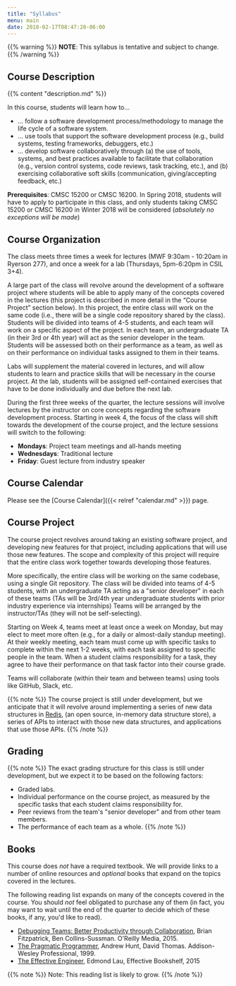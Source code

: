 ```yaml
---
title: "Syllabus"
menu: main
date: 2018-02-17T08:47:20-06:00
---
```


{{% warning %}}
**NOTE**: This syllabus is tentative and subject to change.
{{% /warning %}}


Course Description
------------------

{{% content "description.md" %}}

In this course, students will learn how to...

* ... follow a software development process/methodology to manage the life cycle of a software system.
* ... use tools that support the software development process (e.g., build systems, testing frameworks, debuggers, etc.)
* ... develop software collaboratively through (a) the use of tools, systems, and best practices available to facilitate that collaboration (e.g., version control systems, code reviews, task tracking, etc.), and (b) exercising collaborative soft skills (communication, giving/accepting feedback, etc.) 

**Prerequisites**: CMSC 15200 or CMSC 16200. In Spring 2018, students will have to apply to participate in this class, and only students taking CMSC 15200 or CMSC 16200 in Winter 2018 will be considered (*absolutely no exceptions will be made*)


Course Organization
-------------------

The class meets three times a week for lectures (MWF 9:30am - 10:20am in Ryerson 277), and once a week for a lab (Thursdays, 5pm-6:20pm in CSIL 3+4).

A large part of the class will revolve around the development of a software project where students will be able to apply many of the concepts covered in the lectures (this project is described in more detail in the “Course Project” section below). In this project, the entire class will work on the same code (i.e., there will be a single code repository shared by the class). Students will be divided into teams of 4-5 students, and each team will work on a specific aspect of the project. In each team, an undergraduate TA (in their 3rd or 4th year) will act as the senior developer in the team. Students will be assessed both on their performance as a team, as well as on their performance on individual tasks assigned to them in their teams.

Labs will supplement the material covered in lectures, and will allow students to learn and practice skills that will be necessary in the course project. At the lab, students will be assigned self-contained exercises that have to be done individually and due before the next lab.

During the first three weeks of the quarter, the lecture sessions will involve lectures by the instructor on core concepts regarding the software development process. Starting in week 4, the focus of the class will shift towards the development of the course project, and the lecture sessions will switch to the following:

* **Mondays**: Project team meetings and all-hands meeting
* **Wednesdays**: Traditional lecture
* **Friday**: Guest lecture from industry speaker


Course Calendar
---------------

Please see the [Course Calendar]({{< relref "calendar.md" >}}) page.


Course Project
--------------

The course project revolves around taking an existing software project, and developing new features for that project, including applications that will use those new features. The scope and complexity of this project will require that the entire class work together towards developing those features. 

More specifically, the entire class will be working on the same codebase, using a single Git repository. The class will be divided into teams of 4-5 students, with an undergraduate TA acting as a "senior developer" in each of these teams (TAs will be 3rd/4th year undergraduate students with prior industry experience via internships) Teams will be arranged by the instructor/TAs (they will not be self-selecting).

Starting on Week 4, teams meet at least once a week on Monday, but may elect to meet more often (e.g., for a daily or almost-daily standup meeting). At their weekly meeting, each team must come up with specific tasks to complete within the next 1-2 weeks, with each task assigned to specific people in the team. When a student claims responsibility for a task, they agree to have their performance on that task factor into their course grade. 

Teams will collaborate (within their team and between teams) using tools like GitHub, Slack, etc.

{{% note %}}
The course project is still under development, but we anticipate that it will revolve around implementing a series of new data structures in [Redis](https://redis.io/), (an open source, in-memory data structure store), a series of APIs to interact with those new data structures, and applications that use those APIs.
{{% /note %}}


Grading
-------

{{% note %}}
The exact grading structure for this class is still under development, but we expect it to be based on the following factors:

- Graded labs.
- Individual performance on the course project, as measured by the specific tasks that each student claims responsibility for.
- Peer reviews from the team's "senior developer" and from other team members.
- The performance of each team as a whole.
{{% /note %}}

Books
-----

This course does *not* have a required textbook. We will provide links to a number of online resources and *optional* books that expand on the topics covered in the lectures.

The following reading list expands on many of the concepts covered in the course. You should *not* feel obligated to purchase any of them (in fact, you may want to wait until the end of the quarter to decide which of these books, if any, you'd like to read).

* [Debugging Teams: Better Productivity through Collaboration](http://shop.oreilly.com/product/0636920042372.do), Brian Fitzpatrick, Ben Collins-Sussman. O'Reilly Media, 2015.
* [The Pragmatic Programmer](https://en.wikipedia.org/wiki/The_Pragmatic_Programmer), Andrew Hunt, David Thomas. Addison-Wesley Professional, 1999.
* [The Effective Engineer](https://www.effectiveengineer.com/book), Edmond Lau, Effective Bookshelf, 2015

{{% note %}}
Note: This reading list is likely to grow.
{{% /note %}}



